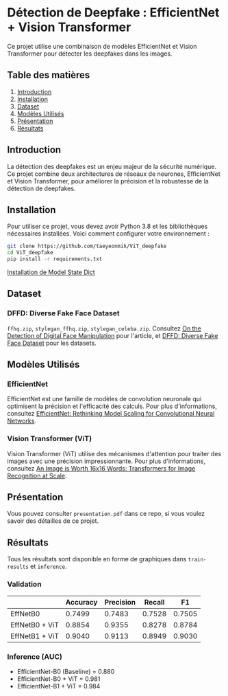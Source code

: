 # Détection de Deepfake : EfficientNet + Vision Transformer

Ce projet utilise une combinaison de modèles EfficientNet et Vision Transformer pour détecter les deepfakes dans les images.

## Table des matières
1. [Introduction](#introduction)
2. [Installation](#installation)
3. [Dataset]($dataset)
4. [Modèles Utilisés](#modèles-utilisés)
5. [Présentation](#presentation)
6. [Résultats](#resultat)

## Introduction
La détection des deepfakes est un enjeu majeur de la sécurité numérique. Ce projet combine deux architectures de réseaux de neurones, EfficientNet et Vision Transformer, pour améliorer la précision et la robustesse de la détection de deepfakes.

## Installation
Pour utiliser ce projet, vous devez avoir Python 3.8 et les bibliothèques nécessaires installées. Voici comment configurer votre environnement :

```bash
git clone https://github.com/taeyeonmik/ViT_deepfake
cd ViT_deepfake
pip install -r requirements.txt
```

[Installation de Model State Dict](https://drive.google.com/drive/folders/1iqpvkxa0oxgub9URjgcH7Sco-TZzhiOP?usp=sharing)

## Dataset
### DFFD: Diverse Fake Face Dataset
`ffhq.zip`, `stylegan_ffhq.zip`, `stylegan_celeba.zip`. Consultez [On the Detection of Digital Face Manipulation](https://arxiv.org/abs/1910.01717) pour l'article, et [DFFD: Diverse Fake Face Dataset](https://cvlab.cse.msu.edu/dffd-dataset.html#bibtex-detection-of-digital-face-manipulation) pour les datasets.

## Modèles Utilisés
### EfficientNet
EfficientNet est une famille de modèles de convolution neuronale qui optimisent la précision et l'efficacité des calculs. Pour plus d'informations, consultez [EfficientNet: Rethinking Model Scaling for Convolutional Neural Networks](https://arxiv.org/abs/1905.11946).

### Vision Transformer (ViT)
Vision Transformer (ViT) utilise des mécanismes d'attention pour traiter des images avec une précision impressionnante. Pour plus d'informations, consultez [An Image is Worth 16x16 Words: Transformers for Image Recognition at Scale](https://arxiv.org/abs/2010.11929).

## Présentation
Vous pouvez consulter `presentation.pdf` dans ce repo, si vous voulez savoir des détailles de ce projet.

## Résultats
Tous les résultats sont disponible en forme de graphiques dans `train-results` et `inference`.
### Validation
|                 | Accuracy        | Precision       | Recall          | F1              |
|-----------------|-----------------|-----------------|-----------------|-----------------|
| EffNetB0        | 0.7499          | 0.7483          | 0.7528          | 0.7505          |
| EffNetB0 + ViT  | 0.8854          | 0.9355          | 0.8278          | 0.8784          |
| EffNetB1 + ViT  | 0.9040          | 0.9113          | 0.8949          | 0.9030          |

### Inference (AUC)
- EfficientNet-B0 (Baseline) = 0.880
- EfficientNet-B0 + ViT = 0.981
- EfficientNet-B1 + ViT = 0.984

